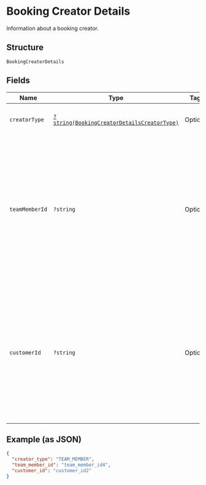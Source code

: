 
# Booking Creator Details

Information about a booking creator.

## Structure

`BookingCreatorDetails`

## Fields

| Name | Type | Tags | Description | Getter | Setter |
|  --- | --- | --- | --- | --- | --- |
| `creatorType` | [`?string(BookingCreatorDetailsCreatorType)`](../../doc/models/booking-creator-details-creator-type.md) | Optional | Supported types of a booking creator. | getCreatorType(): ?string | setCreatorType(?string creatorType): void |
| `teamMemberId` | `?string` | Optional | The ID of the team member who created the booking, when the booking creator is of the `TEAM_MEMBER` type.<br>Access to this field requires seller-level permissions.<br>**Constraints**: *Maximum Length*: `32` | getTeamMemberId(): ?string | setTeamMemberId(?string teamMemberId): void |
| `customerId` | `?string` | Optional | The ID of the customer who created the booking, when the booking creator is of the `CUSTOMER` type.<br>Access to this field requires seller-level permissions.<br>**Constraints**: *Maximum Length*: `192` | getCustomerId(): ?string | setCustomerId(?string customerId): void |

## Example (as JSON)

```json
{
  "creator_type": "TEAM_MEMBER",
  "team_member_id": "team_member_id4",
  "customer_id": "customer_id2"
}
```

